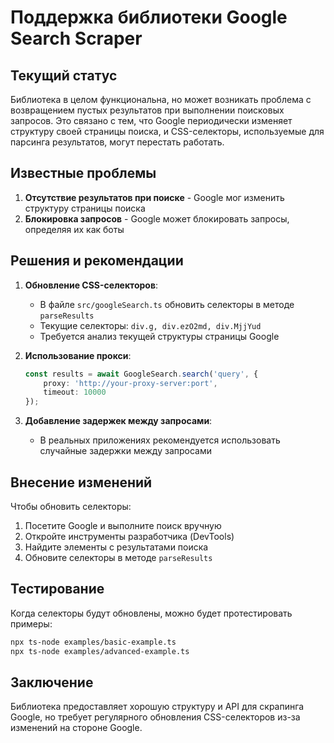 # Поддержка библиотеки Google Search Scraper

## Текущий статус

Библиотека в целом функциональна, но может возникать проблема с возвращением пустых результатов при выполнении поисковых запросов. Это связано с тем, что Google периодически изменяет структуру своей страницы поиска, и CSS-селекторы, используемые для парсинга результатов, могут перестать работать.

## Известные проблемы

1. **Отсутствие результатов при поиске** - Google мог изменить структуру страницы поиска
2. **Блокировка запросов** - Google может блокировать запросы, определяя их как боты

## Решения и рекомендации

1. **Обновление CSS-селекторов**:
   - В файле `src/googleSearch.ts` обновить селекторы в методе `parseResults`
   - Текущие селекторы: `div.g, div.ezO2md, div.MjjYud`
   - Требуется анализ текущей структуры страницы Google

2. **Использование прокси**:
   ```typescript
   const results = await GoogleSearch.search('query', {
       proxy: 'http://your-proxy-server:port',
       timeout: 10000
   });
   ```

3. **Добавление задержек между запросами**:
   - В реальных приложениях рекомендуется использовать случайные задержки между запросами

## Внесение изменений

Чтобы обновить селекторы:
1. Посетите Google и выполните поиск вручную
2. Откройте инструменты разработчика (DevTools)
3. Найдите элементы с результатами поиска
4. Обновите селекторы в методе `parseResults`

## Тестирование

Когда селекторы будут обновлены, можно будет протестировать примеры:

```bash
npx ts-node examples/basic-example.ts
npx ts-node examples/advanced-example.ts
```

## Заключение

Библиотека предоставляет хорошую структуру и API для скрапинга Google, но требует регулярного обновления CSS-селекторов из-за изменений на стороне Google.